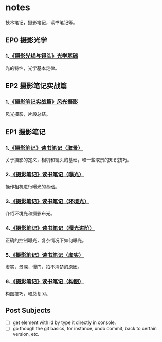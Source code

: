 # notes

技术笔记，摄影笔记，读书笔记等。

## EP0 摄影光学

### 1.[《摄影光线与镜头》光学基础](https://github.com/zfanli/notes/blob/master/photography/EP3.1.OpticsBasics.md)

光的特性，光学基本定律。

## EP2 摄影笔记实战篇

### 1.[《摄影笔记实战篇》风光摄影](https://github.com/zfanli/notes/blob/master/photography/EP2.1.LandscapePhotography.md)

风光摄影，片段总结。

## EP1 摄影笔记

### 1.[《摄影笔记》读书笔记（取景）](https://github.com/zfanli/notes/blob/master/photography/EP1.1.Basics.md)

关于摄影的定义，相机和镜头的基础，和一些取景的知识技巧。

### 2.[《摄影笔记》读书笔记（曝光）](https://github.com/zfanli/notes/blob/master/photography/EP1.2.ExposureBasics.md)

操作相机进行曝光的基础。

### 3.[《摄影笔记》读书笔记（环境光）](https://github.com/zfanli/notes/blob/master/photography/EP1.3.AmbientLight.md)

介绍环境光和摄影布光。

### 4.[《摄影笔记》读书笔记（曝光进阶）](https://github.com/zfanli/notes/blob/master/photography/EP1.4.ExposureAdvanced.md)

正确的控制曝光，复杂情况下如何曝光。

### 5.[《摄影笔记》读书笔记（虚实）](https://github.com/zfanli/notes/blob/master/photography/EP1.5.DepthOfField.md)

虚实，景深，慢门，拍不清楚的原因。

### 6.[《摄影笔记》读书笔记（构图）](https://github.com/zfanli/notes/blob/master/photography/EP1.6.Composition.md)

构图技巧，和总复习。

## Post Subjects

- [ ] get element with id by type it directly in console.
- [ ] go though the git basics, for instance, undo commit, back to certain version, etc.
